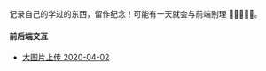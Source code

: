 记录自己的学过的东西，留作纪念！可能有一天就会与前端别理 🌟🌟🌟🌟🌟。

#### 前后端交互

- [大图片上传 2020-04-02](https://github.com/LuckRain7/growth-record/tree/master/Demo/2020-04-02)
